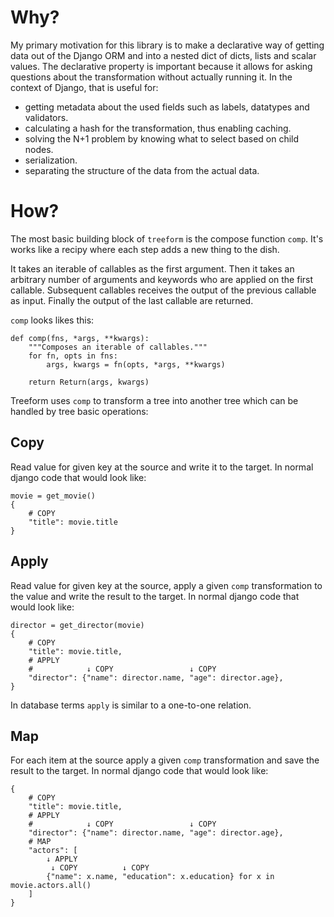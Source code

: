 # Why?

My primary motivation for this library is to make a declarative way of getting data out of the Django ORM and into a nested dict of dicts, lists and scalar values. The declarative property is important because it allows for asking questions about the transformation without actually running it. In the context of Django, that is useful for:

- getting metadata about the used fields such as labels, datatypes and validators.
- calculating a hash for the transformation, thus enabling caching.
- solving the N+1 problem by knowing what to select based on child nodes.
- serialization.
- separating the structure of the data from the actual data.

# How?

The most basic building block of `treeform` is the compose function `comp`. It's works like a recipy where each step adds a new thing to the dish.

It takes an iterable of callables as the first argument. Then it takes an arbitrary number of arguments and keywords who are applied on the first callable. Subsequent callables receives the output of the previous callable as input. Finally the output of the last callable are returned.

`comp` looks likes this:

    def comp(fns, *args, **kwargs):
        """Composes an iterable of callables."""
        for fn, opts in fns:
            args, kwargs = fn(opts, *args, **kwargs)

        return Return(args, kwargs)

Treeform uses `comp` to transform a tree into another tree which can be handled by tree basic operations:

## Copy

Read value for given key at the source and write it to the target. In normal django code that would look like:

    movie = get_movie()
    {
        # COPY
        "title": movie.title
    }

## Apply

Read value for given key at the source, apply a given `comp` transformation to the value and write the result to the target. In normal django code that would look like:

    director = get_director(movie)
    {
        # COPY
        "title": movie.title,
        # APPLY
        #            ↓ COPY                 ↓ COPY
        "director": {"name": director.name, "age": director.age},
    }

In database terms `apply` is similar to a one-to-one relation.

## Map

For each item at the source apply a given `comp` transformation and save the result to the target. In normal django code that would look like:

    {
        # COPY
        "title": movie.title,
        # APPLY
        #            ↓ COPY                 ↓ COPY
        "director": {"name": director.name, "age": director.age},
        # MAP
        "actors": [
            ↓ APPLY
             ↓ COPY          ↓ COPY                   
            {"name": x.name, "education": x.education} for x in movie.actors.all()
        ]
    }


